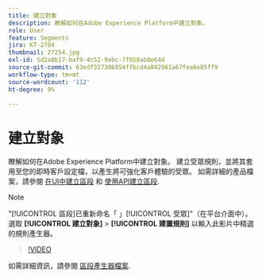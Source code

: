 ```yaml
---
title: 建立對象
description: 瞭解如何在Adobe Experience Platform中建立對象。
role: User
feature: Segments
jira: KT-2704
thumbnail: 27254.jpg
exl-id: 5d2a8b17-baf9-4c52-9ebc-7f058ab0e64d
source-git-commit: 63edf327306054ffbcd4a842961a67fea6e85ff9
workflow-type: tm+mt
source-wordcount: '112'
ht-degree: 9%

---
```


# 建立對象

瞭解如何在Adobe Experience Platform中建立對象。 建立受眾規則，並將其套用至您的即時客戶設定檔，以產生將可強化客戶體驗的受眾。 如需詳細的產品檔案，請參閱 [在UI中建立區段](https://experienceleague.adobe.com/docs/experience-platform/segmentation/ui/overview.html) 和 [使用API建立區段](https://experienceleague.adobe.com/docs/experience-platform/segmentation/tutorials/create-a-segment.html).

>[!NOTE]
>
> &quot;[!UICONTROL 區段]已重新命名「 」[!UICONTROL 受眾]&quot;（在平台介面中）。 選取 **[!UICONTROL 建立對象]** > **[!UICONTROL 建置規則]** 以輸入此影片中精選的規則產生器。

>[!VIDEO](https://video.tv.adobe.com/v/27254?quality=12&learn=on)

如需詳細資訊，請參閱 [區段產生器檔案](https://experienceleague.adobe.com/docs/experience-platform/segmentation/ui/segment-builder.html).
